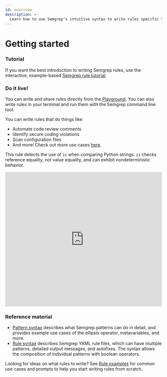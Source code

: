 ```yaml
---
id: overview
description: >-
  Learn how to use Semgrep’s intuitive syntax to write rules specific to your codebase.
---
```


# Getting started

### Tutorial

If you want the best introduction to writing Semgrep rules, use the interactive, example-based [Semgrep rule tutorial](https://semgrep.dev/learn).

### Do it live!
You can write and share rules directly from the [Playground](https://semgrep.dev/editor). You can also write rules in your terminal and run them with the Semgrep command line tool.

You can write rules that do things like:

- Automate code review comments
- Identify secure coding violations
- Scan configuration files
- And more! Check out more use cases [here](rule-ideas.md).

This rule detects the use of `is` when comparing Python strings. `is` checks reference equality, not value equality, and can exhibit nondeterministic behavior.

<iframe title="Semgrep example Python is comparison" src="https://semgrep.dev/embed/editor?snippet=Ppde" width="100%" height="432px" frameBorder="0"></iframe>

### Reference material

- [Pattern syntax](pattern-syntax.mdx) describes what Semgrep patterns can do
in detail, and provides example use cases of the ellipsis
operator, metavariables, and more.<br/>
- [Rule syntax](rule-syntax.md) describes Semgrep YAML rule files, which can have multiple patterns, detailed output messages, and autofixes. The syntax allows the composition of individual patterns with boolean operators.

Looking for ideas on what rules to write? See [Rule examples](rule-ideas.md) for common use cases and prompts to help you start writing rules from scratch.
